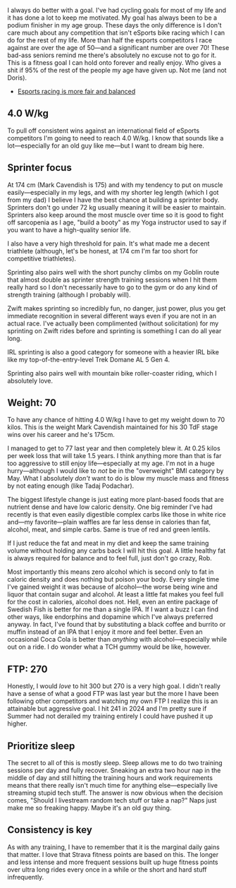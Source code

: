 I always do better with a goal. I've had cycling goals for most of my life and it has done a lot to keep me motivated. My goal has always been to be a podium finisher in my age group. These days the only difference is I don't care much about any competition that isn't eSports bike racing which I can do for the rest of my life. More than half the esports competitors I race against are over the age of 50—and a significant number are over 70! These bad-ass seniors remind me there's absolutely no excuse not to go for it. This is a fitness goal I can hold onto forever and really enjoy. Who gives a shit if 95% of the rest of the people my age have given up. Not me (and not Doris).

* [Esports racing is more fair and balanced](Esports%20racing%20is%20more%20fair%20and%20balanced.md)

## 4.0 W/kg

To pull off consistent wins against an international field of eSports competitors I'm going to need to reach 4.0 W/kg. I know that sounds like a lot—especially for an old guy like me—but I want to dream big here.

## Sprinter focus

At 174 cm (Mark Cavendish is 175) and with my tendency to put on muscle easily—especially in my legs, and with my shorter leg length (which I got from my dad) I believe I have the best chance at building a sprinter body. Sprinters don't go under 72 kg usually meaning it will be easier to maintain. Sprinters also keep around the most muscle over time so it is good to fight off sarcopenia as I age, "build a booty" as my Yoga instructor used to say if you want to have a high-quality senior life. 

I also have a very high threshold for pain. It's what made me a decent triathlete (although, let's be honest, at 174 cm I'm far too short for competitive triathletes). 

Sprinting also pairs well with the short punchy climbs on my Goblin route that almost double as sprinter strength training sessions when I hit them really hard so I don't necessarily have to go to the gym or do any kind of strength training (although I probably will).

Zwift makes sprinting so incredibly fun, no danger, just power, plus you get immediate recognition in several different ways even if you are not in an actual race. I've actually been complimented (without solicitation) for my sprinting on Zwift rides before and sprinting is something I can do all year long.

IRL sprinting is also a good category for someone with a heavier IRL bike like my top-of-the-entry-level Trek Domane AL 5 Gen 4.

Sprinting also pairs well with mountain bike roller-coaster riding, which I absolutely love.

## Weight: 70

To have any chance of hitting 4.0 W/kg I have to get my weight down to 70 kilos. This is the weight Mark Cavendish maintained for his 30 TdF stage wins over his career and he's 175cm.

I managed to get to 77 last year and then completely blew it. At 0.25 kilos per week loss that will take 1.5 years. I think anything more than that is far too aggressive to still enjoy life—especially at my age. I'm not in a huge hurry—although I would like to *not* be in the "overweight" BMI category by May. What I absolutely _don't_ want to do is blow my muscle mass and fitness by not eating enough (like Tadaj Podachar).

The biggest lifestyle change is just eating more plant-based foods that are nutrient dense and have low caloric density. One big reminder I've had recently is that even easily digestible complex carbs like those in white rice and—my favorite—plain waffles are far less dense in calories than fat, alcohol, meat, and simple carbs. Same is true of red and green lentils.

If I just reduce the fat and meat in my diet and keep the same training volume without holding any carbs back I will hit this goal. A little healthy fat is always required for balance and to feel full, just don't go crazy, Rob.

Most importantly this means zero alcohol which is second only to fat in caloric density and does nothing but poison your body. Every single time I've gained weight it was because of alcohol—the worse being wine and liquor that contain sugar and alcohol. At least a little fat makes you feel full for the cost in calories, alcohol does not. Hell, even an entire package of Swedish Fish is better for me than a single IPA. If I want a buzz I can find other ways, like endorphins and dopamine which I've always preferred anyway. In fact, I've found that by substituting a black coffee and burrito or muffin instead of an IPA that I enjoy it more and feel better. Even an occasional Coca Cola is better than *anything* with alcohol—especially while out on a ride. I do wonder what a TCH gummy would be like, however.
## FTP: 270

Honestly, I would *love* to hit 300 but 270 is a very high goal. I didn't really have a sense of what a good FTP was last year but the more I have been following other competitors and watching my own FTP I realize this is an attainable but aggressive goal. I hit 241 in 2024 and I'm pretty sure if Summer had not derailed my training entirely I could have pushed it up higher.

## Prioritize sleep

The secret to all of this is mostly sleep. Sleep allows me to do two training sessions per day and fully recover. Sneaking an extra two hour nap in the middle of day and still hitting the training hours and work requirements means that there really isn't much time for anything else—especially live streaming stupid tech stuff. The answer is now obvious when the decision comes, "Should I livestream random tech stuff or take a nap?" Naps just make me so freaking happy. Maybe it's an old guy thing.
## Consistency is key

As with any training, I have to remember that it is the marginal daily gains that matter. I love that Strava fitness points are based on this. The longer and less intense and more frequent sessions built up huge fitness points over ultra long rides every once in a while or the short and hard stuff infrequently.